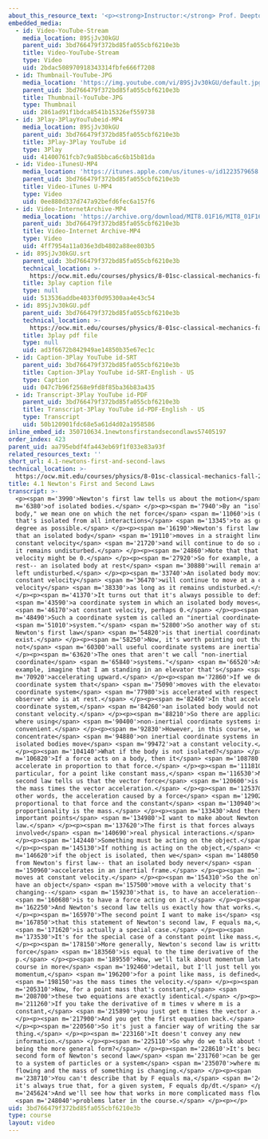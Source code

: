 ```yaml
---
about_this_resource_text: '<p><strong>Instructor:</strong> Prof. Deepto Chakrabarty</p>'
embedded_media:
  - id: Video-YouTube-Stream
    media_location: 89SjJv30kGU
    parent_uid: 3bd766479f372bd85fa055cbf6210e3b
    title: Video-YouTube-Stream
    type: Video
    uid: 2bdac508970918343314fbfe666f7208
  - id: Thumbnail-YouTube-JPG
    media_location: 'https://img.youtube.com/vi/89SjJv30kGU/default.jpg'
    parent_uid: 3bd766479f372bd85fa055cbf6210e3b
    title: Thumbnail-YouTube-JPG
    type: Thumbnail
    uid: 2861ad91f1bdca8541b15326ef559738
  - id: 3Play-3PlayYouTubeid-MP4
    media_location: 89SjJv30kGU
    parent_uid: 3bd766479f372bd85fa055cbf6210e3b
    title: 3Play-3Play YouTube id
    type: 3Play
    uid: 41400761fcb7c9a85bbca6c6b15b81da
  - id: Video-iTunesU-MP4
    media_location: 'https://itunes.apple.com/us/itunes-u/id1223579658'
    parent_uid: 3bd766479f372bd85fa055cbf6210e3b
    title: Video-iTunes U-MP4
    type: Video
    uid: 0ee880d337d747a92befd6fec6a157f6
  - id: Video-InternetArchive-MP4
    media_location: 'https://archive.org/download/MIT8.01F16/MIT8_01F16_L04v01_360p.mp4'
    parent_uid: 3bd766479f372bd85fa055cbf6210e3b
    title: Video-Internet Archive-MP4
    type: Video
    uid: 4ff7954a11a036e3db4802a88ee803b5
  - id: 89SjJv30kGU.srt
    parent_uid: 3bd766479f372bd85fa055cbf6210e3b
    technical_location: >-
      https://ocw.mit.edu/courses/physics/8-01sc-classical-mechanics-fall-2016/week-2-newtons-laws/4.1-newtons-first-and-second-laws/4.1-newtons-first-and-second-laws/89SjJv30kGU.srt
    title: 3play caption file
    type: null
    uid: 513536addbe4033f0d95300aa4e43c54
  - id: 89SjJv30kGU.pdf
    parent_uid: 3bd766479f372bd85fa055cbf6210e3b
    technical_location: >-
      https://ocw.mit.edu/courses/physics/8-01sc-classical-mechanics-fall-2016/week-2-newtons-laws/4.1-newtons-first-and-second-laws/4.1-newtons-first-and-second-laws/89SjJv30kGU.pdf
    title: 3play pdf file
    type: null
    uid: ad3f6672b842949ae14850b35e67ec1c
  - id: Caption-3Play YouTube id-SRT
    parent_uid: 3bd766479f372bd85fa055cbf6210e3b
    title: Caption-3Play YouTube id-SRT-English - US
    type: Caption
    uid: 047c7b96f2568e9fd8f85ba36b83a435
  - id: Transcript-3Play YouTube id-PDF
    parent_uid: 3bd766479f372bd85fa055cbf6210e3b
    title: Transcript-3Play YouTube id-PDF-English - US
    type: Transcript
    uid: 50b120901fdc68e5a61d4d02a1958586
inline_embed_id: 350710634.1newtonsfirstandsecondlaws57405197
order_index: 423
parent_uid: aa795ebdf4fa443eb69f1f033e83a93f
related_resources_text: ''
short_url: 4.1-newtons-first-and-second-laws
technical_location: >-
  https://ocw.mit.edu/courses/physics/8-01sc-classical-mechanics-fall-2016/week-2-newtons-laws/4.1-newtons-first-and-second-laws/4.1-newtons-first-and-second-laws
title: 4.1 Newton's First and Second Laws
transcript: >-
  <p><span m='3990'>Newton's first law tells us about the motion</span> <span
  m='6380'>of isolated bodies.</span> </p><p><span m='7940'>By an "isolated
  body," we mean one on which the net force</span> <span m='11060'>is 0, one
  that's isolated from all interactions</span> <span m='13345'>to as great a
  degree as possible.</span> </p><p><span m='16190'>Newton's first law states
  that an isolated body</span> <span m='19110'>moves in a straight line at
  constant velocity</span> <span m='21720'>and will continue to do so as long as
  it remains undisturbed.</span> </p><p><span m='24860'>Note that that constant
  velocity might be 0.</span> </p><p><span m='27920'>So for example, a body at
  rest-- an isolated body at rest</span> <span m='30880'>will remain at rest if
  left undisturbed.</span> </p><p><span m='33740'>An isolated body moving at
  constant velocity</span> <span m='36470'>will continue to move at a constant
  velocity</span> <span m='38330'>as long as it remains undisturbed.</span>
  </p><p><span m='41370'>It turns out that it's always possible to define</span>
  <span m='43590'>a coordinate system in which an isolated body moves</span>
  <span m='46170'>at constant velocity, perhaps 0.</span> </p><p><span
  m='48490'>Such a coordinate system is called an "inertial coordinate</span>
  <span m='51010'>system."</span> <span m='52800'>So another way of stating
  Newton's first law</span> <span m='54820'>is that inertial coordinate systems
  exist.</span> </p><p><span m='58250'>Now, it's worth pointing out that
  not</span> <span m='60300'>all useful coordinate systems are inertial.</span>
  </p><p><span m='63620'>The ones that aren't we call "non-inertial
  coordinate</span> <span m='65840'>systems."</span> <span m='66520'>As an
  example, imagine that I am standing in an elevator that's</span> <span
  m='70920'>accelerating upward.</span> </p><p><span m='72860'>If we defined a
  coordinate system that</span> <span m='75090'>moves with the elevator, that
  coordinate system</span> <span m='77980'>is accelerated with respect to an
  observer who is at rest.</span> </p><p><span m='82460'>In that accelerated
  coordinate system,</span> <span m='84260'>an isolated body would not move at a
  constant velocity.</span> </p><p><span m='88210'>So there are applications
  where using</span> <span m='90400'>non-inertial coordinate systems is
  convenient.</span> </p><p><span m='92830'>However, in this course, we will
  concentrate</span> <span m='94880'>on inertial coordinate systems in which
  isolated bodies move</span> <span m='99472'>at a constant velocity.</span>
  </p><p><span m='104140'>What if the body is not isolated?</span> </p><p><span
  m='106820'>If a force acts on a body, then it</span> <span m='108780'>will
  accelerate in proportion to that force.</span> </p><p><span m='111810'>In
  particular, for a point like constant mass,</span> <span m='116530'>Newton's
  second law tells us that the vector force</span> <span m='120600'>is equal to
  the mass times the vector acceleration.</span> </p><p><span m='125370'>So in
  other words, the acceleration caused by a force</span> <span m='129024'>is
  proportional to that force and the constant</span> <span m='130940'>of
  proportionality is the mass.</span> </p><p><span m='133430'>And there are two
  important points</span> <span m='134980'>I want to make about Newton's second
  law.</span> </p><p><span m='137620'>The first is that forces always
  involved</span> <span m='140690'>real physical interactions.</span>
  </p><p><span m='142440'>Something must be acting on the object.</span>
  </p><p><span m='145130'>If nothing is acting on the object,</span> <span
  m='146620'>if the object is isolated, then we</span> <span m='148050'>know--
  from Newton's first law-- that an isolated body never</span> <span
  m='150960'>accelerates in an inertial frame.</span> </p><p><span m='152660'>It
  moves at constant velocity.</span> </p><p><span m='154310'>So the only way to
  have an object</span> <span m='157500'>move with a velocity that's
  changing--</span> <span m='159230'>that is, to have an acceleration--</span>
  <span m='160680'>is to have a force acting on it.</span> </p><p><span
  m='162250'>And Newton's second law tells us exactly how that works.</span>
  </p><p><span m='165970'>The second point I want to make is</span> <span
  m='167850'>that this statement of Newton's second law, F equals ma,</span>
  <span m='171620'>is actually a special case.</span> </p><p><span
  m='173530'>It's for the special case of a constant point like mass.</span>
  </p><p><span m='178150'>More generally, Newton's second law is written as the
  force</span> <span m='183560'>is equal to the time derivative of the momentum,
  p.</span> </p><p><span m='189550'>Now, we'll talk about momentum later in this
  course in more</span> <span m='192460'>detail, but I'll just tell you that the
  momentum,</span> <span m='196200'>for a point like mass, is defined</span>
  <span m='198150'>as the mass times the velocity.</span> </p><p><span
  m='205310'>Now, for a point mass that's constant,</span> <span
  m='208700'>these two equations are exactly identical.</span> </p><p><span
  m='211260'>If you take the derivative of m times v where m is a
  constant,</span> <span m='215890'>you just get m times the vector a.</span>
  </p><p><span m='217900'>And you get the first equation back.</span>
  </p><p><span m='220560'>So it's just a fancier way of writing the same
  thing.</span> </p><p><span m='223160'>It doesn't convey any new
  information.</span> </p><p><span m='225110'>So why do we talk about this as
  being the more general form?</span> </p><p><span m='228610'>It's because this
  second form of Newton's second law</span> <span m='231760'>can be generalized
  to a system of particles or a system</span> <span m='235070'>where mass is
  flowing and the mass of something is changing.</span> </p><p><span
  m='238710'>You can't describe that by F equals ma,</span> <span m='240710'>but
  it's always true that, for a given system, F equals dp/dt.</span> </p><p><span
  m='245624'>And we'll see how that works in more complicated mass flow</span>
  <span m='248040'>problems later in the course.</span> </p><p></p>
uid: 3bd766479f372bd85fa055cbf6210e3b
type: course
layout: video
---
```


